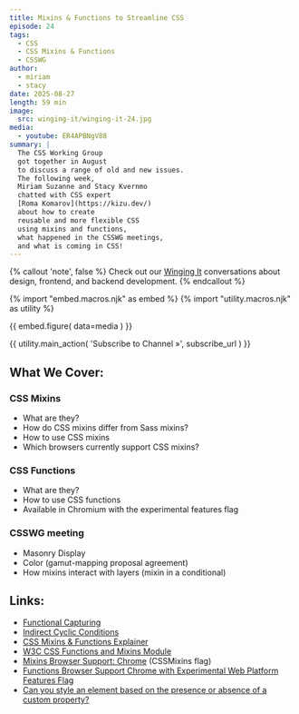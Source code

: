 ```yaml
---
title: Mixins & Functions to Streamline CSS
episode: 24
tags:
  - CSS
  - CSS Mixins & Functions
  - CSSWG
author:
  - miriam
  - stacy
date: 2025-08-27
length: 59 min
image:
  src: winging-it/winging-it-24.jpg
media:
  - youtube: ER4APBNgV88
summary: |
  The CSS Working Group
  got together in August
  to discuss a range of old and new issues.
  The following week,
  Miriam Suzanne and Stacy Kvernmo
  chatted with CSS expert
  [Roma Komarov](https://kizu.dev/)
  about how to create
  reusable and more flexible CSS
  using mixins and functions,
  what happened in the CSSWG meetings,
  and what is coming in CSS!
---
```


{% callout 'note', false %}
Check out our [Winging It](/wingingit/)
conversations about design, frontend,
and backend development.
{% endcallout %}

{% import "embed.macros.njk" as embed %}
{% import "utility.macros.njk" as utility %}

{{ embed.figure(
  data=media
) }}

{{ utility.main_action(
  'Subscribe to Channel »',
  subscribe_url
) }}

## What We Cover:

### CSS Mixins
- What are they?
- How do CSS mixins differ from Sass mixins?
- How to use CSS mixins
- Which browsers currently support CSS mixins?

### CSS Functions
- What are they?
- How to use CSS functions
- Available in Chromium with the experimental features flag

### CSSWG meeting
- Masonry Display
- Color (gamut-mapping proposal agreement)
- How mixins interact with layers (mixin in a conditional)

## Links:

- [Functional Capturing](https://blog.kizu.dev/functional-capturing/)
- [Indirect Cyclic Conditions](https://kizu.dev/indirect-cyclic-conditions/)
- [CSS Mixins & Functions Explainer](https://css.oddbird.net/sasslike/mixins-functions/)
- [W3C CSS Functions and Mixins Module](https://www.w3.org/TR/css-mixins-1/)
- [Mixins Browser Support: Chrome](https://www.chromium.org/developers/how-tos/run-chromium-with-flags/) (CSSMixins flag)
- [Functions Browser Support Chrome with Experimental Web Platform Features Flag](https://slides.oddbird.net/mixins/cssday/#slide-30)
- [Can you style an element based on the presence or absence of a custom property?](https://front-end.social/@heydon/112234057015687360)
